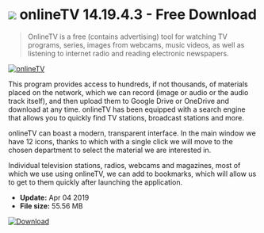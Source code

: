 # ![](https://cdn.softexe.net/static/icon/win.gif) onlineTV 14.19.4.3 - Free Download

> OnlineTV is a free (contains advertising) tool for watching TV programs, series, images from webcams, music videos, as well as listening to internet radio and reading electronic newspapers.

[![onlineTV](https://gallery.dpcdn.pl/imgc/Tools/81114/g_-_420x350_1.5_-_x4d9efa2e-524d-4433-9d41-f68989d331c4.jpg)](https://softexe.net/win/internet/radio-tv-players/onlinetv:hfhh.html)

This program provides access to hundreds, if not thousands, of materials placed on the network, which we can record (image or audio or the audio track itself), and then upload them to Google Drive or OneDrive and download at any time. onlineTV has been equipped with a search engine that allows you to quickly find TV stations, broadcast stations and more.
 
 onlineTV can boast a modern, transparent interface. In the main window we have 12 icons, thanks to which with a single click we will move to the chosen department to select the material we are interested in.
 
 Individual television stations, radios, webcams and magazines, most of which we use using onlineTV, we can add to bookmarks, which will allow us to get to them quickly after launching the application.


- **Update:** Apr 04 2019
- **File size:** 55.56 MB

[![Download](https://cdn.softexe.net/static/img/download.png)](https://softexe.net/win/internet/radio-tv-players/onlinetv:hfhh.html)

